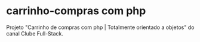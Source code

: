 # carrinho-compras com php

Projeto "Carrinho de compras com php | Totalmente orientado a objetos" do canal Clube Full-Stack.